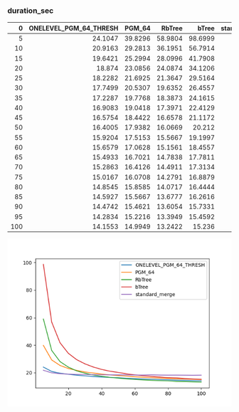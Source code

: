 ### duration_sec

|   0 |   ONELEVEL_PGM_64_THRESH |   PGM_64 |   RbTree |   bTree |   standard_merge |
|----:|-------------------------:|---------:|---------:|--------:|-----------------:|
|   5 |                  24.1047 |  39.8296 |  58.9804 | 98.6999 |          21.7821 |
|  10 |                  20.9163 |  29.2813 |  36.1951 | 56.7914 |          19.9235 |
|  15 |                  19.6421 |  25.2994 |  28.0996 | 41.7908 |          19.3045 |
|  20 |                  18.874  |  23.0856 |  24.0874 | 34.1206 |          18.9993 |
|  25 |                  18.2282 |  21.6925 |  21.3647 | 29.5164 |          18.7971 |
|  30 |                  17.7499 |  20.5307 |  19.6352 | 26.4557 |          18.6917 |
|  35 |                  17.2287 |  19.7768 |  18.3873 | 24.1615 |          18.5921 |
|  40 |                  16.9083 |  19.0418 |  17.3971 | 22.4129 |          18.5422 |
|  45 |                  16.5754 |  18.4422 |  16.6578 | 21.1172 |          18.4561 |
|  50 |                  16.4005 |  17.9382 |  16.0669 | 20.212  |          18.4293 |
|  55 |                  15.9204 |  17.5153 |  15.5667 | 19.1997 |          18.3794 |
|  60 |                  15.6579 |  17.0628 |  15.1561 | 18.4557 |          18.2882 |
|  65 |                  15.4933 |  16.7021 |  14.7838 | 17.7811 |          18.3067 |
|  70 |                  15.2863 |  16.4126 |  14.4911 | 17.3134 |          18.4497 |
|  75 |                  15.0167 |  16.0708 |  14.2791 | 16.8879 |          18.2955 |
|  80 |                  14.8545 |  15.8585 |  14.0717 | 16.4444 |          18.2458 |
|  85 |                  14.5927 |  15.5667 |  13.6777 | 16.2616 |          18.2589 |
|  90 |                  14.4742 |  15.4621 |  13.6054 | 15.7331 |          18.211  |
|  95 |                  14.2834 |  15.2216 |  13.3949 | 15.4592 |          18.1556 |
| 100 |                  14.1553 |  14.9949 |  13.2422 | 15.236  |          18.2255 |

![duration_sec.png](duration_sec.png)

